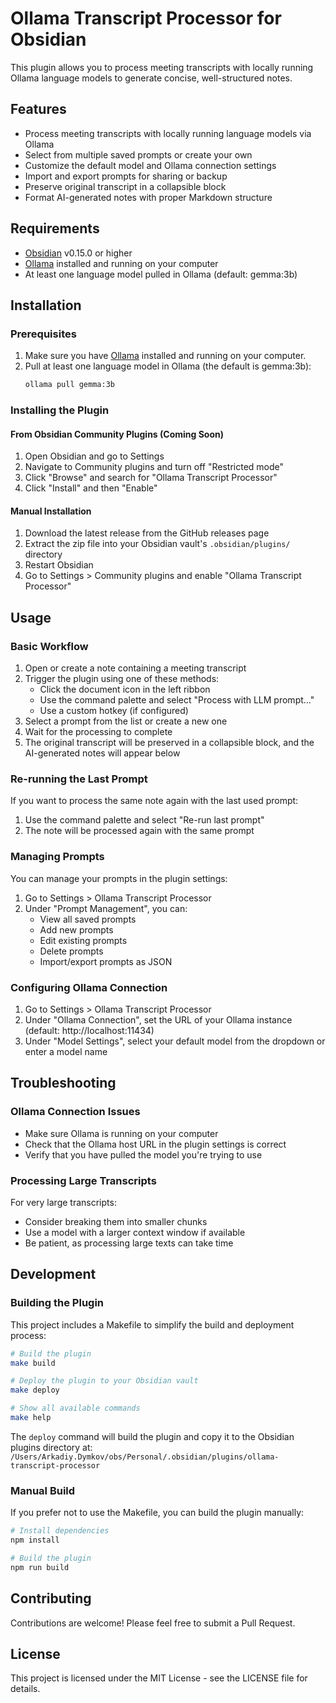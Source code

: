 # Ollama Transcript Processor for Obsidian

This plugin allows you to process meeting transcripts with locally running Ollama language models to generate concise, well-structured notes.

## Features

- Process meeting transcripts with locally running language models via Ollama
- Select from multiple saved prompts or create your own
- Customize the default model and Ollama connection settings
- Import and export prompts for sharing or backup
- Preserve original transcript in a collapsible block
- Format AI-generated notes with proper Markdown structure

## Requirements

- [Obsidian](https://obsidian.md/) v0.15.0 or higher
- [Ollama](https://ollama.ai/) installed and running on your computer
- At least one language model pulled in Ollama (default: gemma:3b)

## Installation

### Prerequisites

1. Make sure you have [Ollama](https://ollama.ai/) installed and running on your computer.
2. Pull at least one language model in Ollama (the default is gemma:3b):
   ```bash
   ollama pull gemma:3b
   ```

### Installing the Plugin

#### From Obsidian Community Plugins (Coming Soon)

1. Open Obsidian and go to Settings
2. Navigate to Community plugins and turn off "Restricted mode"
3. Click "Browse" and search for "Ollama Transcript Processor"
4. Click "Install" and then "Enable"

#### Manual Installation

1. Download the latest release from the GitHub releases page
2. Extract the zip file into your Obsidian vault's `.obsidian/plugins/` directory
3. Restart Obsidian
4. Go to Settings > Community plugins and enable "Ollama Transcript Processor"

## Usage

### Basic Workflow

1. Open or create a note containing a meeting transcript
2. Trigger the plugin using one of these methods:
   - Click the document icon in the left ribbon
   - Use the command palette and select "Process with LLM prompt..."
   - Use a custom hotkey (if configured)
3. Select a prompt from the list or create a new one
4. Wait for the processing to complete
5. The original transcript will be preserved in a collapsible block, and the AI-generated notes will appear below

### Re-running the Last Prompt

If you want to process the same note again with the last used prompt:
1. Use the command palette and select "Re-run last prompt"
2. The note will be processed again with the same prompt

### Managing Prompts

You can manage your prompts in the plugin settings:
1. Go to Settings > Ollama Transcript Processor
2. Under "Prompt Management", you can:
   - View all saved prompts
   - Add new prompts
   - Edit existing prompts
   - Delete prompts
   - Import/export prompts as JSON

### Configuring Ollama Connection

1. Go to Settings > Ollama Transcript Processor
2. Under "Ollama Connection", set the URL of your Ollama instance (default: http://localhost:11434)
3. Under "Model Settings", select your default model from the dropdown or enter a model name

## Troubleshooting

### Ollama Connection Issues

- Make sure Ollama is running on your computer
- Check that the Ollama host URL in the plugin settings is correct
- Verify that you have pulled the model you're trying to use

### Processing Large Transcripts

For very large transcripts:
- Consider breaking them into smaller chunks
- Use a model with a larger context window if available
- Be patient, as processing large texts can take time

## Development

### Building the Plugin

This project includes a Makefile to simplify the build and deployment process:

```bash
# Build the plugin
make build

# Deploy the plugin to your Obsidian vault
make deploy

# Show all available commands
make help
```

The `deploy` command will build the plugin and copy it to the Obsidian plugins directory at:
`/Users/Arkadiy.Dymkov/obs/Personal/.obsidian/plugins/ollama-transcript-processor`

### Manual Build

If you prefer not to use the Makefile, you can build the plugin manually:

```bash
# Install dependencies
npm install

# Build the plugin
npm run build
```

## Contributing

Contributions are welcome! Please feel free to submit a Pull Request.

## License

This project is licensed under the MIT License - see the LICENSE file for details.
